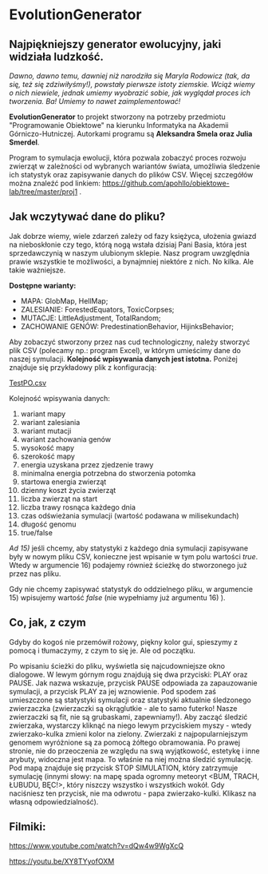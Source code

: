 # EvolutionGenerator
## Najpiękniejszy generator ewolucyjny, jaki widziała ludzkość.

*Dawno, dawno temu, dawniej niż narodziła się Maryla Rodowicz (tak, da się, też się zdziwiłyśmy!), powstały pierwsze istoty ziemskie. Wciąż wiemy o nich niewiele, jednak umiemy wyobrazić sobie, jak wyglądał proces ich tworzenia. Ba! Umiemy to nawet zaimplementować!*

**EvolutionGenerator** to projekt stworzony na potrzeby przedmiotu "Programowanie Obiektowe" na kierunku Informatyka na Akademii Górniczo-Hutniczej. Autorkami programu są **Aleksandra Smela oraz Julia Smerdel**.

Program to symulacja ewolucji, która pozwala zobaczyć proces rozwoju zwierząt w zależności od wybranych wariantów świata, umożliwia śledzenie ich statystyk oraz zapisywanie danych do plików CSV. Więcej szczegółów można znaleźć pod linkiem: https://github.com/apohllo/obiektowe-lab/tree/master/proj1 .



## Jak wczytywać dane do pliku?
Jak dobrze wiemy, wiele zdarzeń zależy od fazy księżyca, ułożenia gwiazd na nieboskłonie czy tego, którą nogą wstała dzisiaj Pani Basia, która jest sprzedawczynią w naszym ulubionym sklepie. 
Nasz program uwzględnia prawie wszystkie te możliwości, a bynajmniej niektóre z nich. No kilka. Ale takie ważniejsze.

**Dostępne warianty:**
- MAPA: GlobMap, HellMap;
- ZALESIANIE: ForestedEquators, ToxicCorpses;
- MUTACJE: LittleAdjustment, TotalRandom;
- ZACHOWANIE GENÓW: PredestinationBehavior, HijinksBehavior;

Aby zobaczyć stworzony przez nas cud technologiczny, należy stworzyć plik CSV (polecamy np.: program Excel), w którym umieścimy dane do naszej symulacji. **Kolejność wpisywania danych jest istotna.** Poniżej znajduje się przykładowy plik z konfiguracją:

[TestPO.csv](https://github.com/smelaa/EvolutionGenerator/files/10328324/TestPO.csv)

Kolejność wpisywania danych:
1) wariant mapy
2) wariant zalesiania
3) wariant mutacji
4) wariant zachowania genów
5) wysokość mapy
6) szerokość mapy
7) energia uzyskana przez zjedzenie trawy
8) minimalna energia potrzebna do stworzenia potomka
9) startowa energia zwierząt
10) dzienny koszt życia zwierząt
11) liczba zwierząt na start
12) liczba trawy rosnąca każdego dnia
13) czas odświeżania symulacji (wartość podawana w milisekundach)
14) długość genomu
15) true/false

*Ad 15)* jeśli chcemy, aby statystyki z każdego dnia symulacji zapisywane były w nowym pliku CSV, konieczne jest wpisanie w tym polu wartości *true*. Wtedy w argumencie 16) podajemy również ścieżkę do stworzonego już przez nas pliku. 

Gdy nie chcemy zapisywać statystyk do oddzielnego pliku, w argumencie 15) wpisujemy wartość *false* (nie wypełniamy już argumentu 16) ).


## Co, jak, z czym
Gdyby do kogoś nie przemówił rożowy, piękny kolor gui, spieszymy z pomocą i tłumaczymy, z czym to się je. Ale od początku.

Po wpisaniu ścieżki do pliku, wyświetla się najcudowniejsze okno dialogowe. W lewym górnym rogu znajdują się dwa przyciski: PLAY oraz PAUSE. Jak nazwa wskazuje, przycisk PAUSE odpowiada za zapauzowanie symulacji, a przycisk PLAY za jej wznowienie. 
Pod spodem zaś umieszczone są statystyki symulacji oraz statystyki aktualnie śledzonego zwierzaczka (zwierzaczki są okrąglutkie - ale to samo futerko! Nasze zwierzaczki są fit, nie są grubaskami, zapewniamy!). Aby zacząć śledzić zwierzaka, wystarczy kliknąć na niego lewym przyciskiem myszy - wtedy zwierzako-kulka zmieni kolor na zielony.
Zwierzaki z najpopularniejszym genomem wyróżnione są za pomocą żółtego obramowania.
Po prawej stronie, nie do przeoczenia ze względu na swą wyjątkowość, estetykę i inne arybuty, widoczna jest mapa. To właśnie na niej można śledzić symulację.
Pod mapą znajduje się przycisk STOP SIMULATION, który zatrzymuje symulację (innymi słowy: na mapę spada ogromny meteoryt <BUM, TRACH, ŁUBUDU, BĘC!>, który niszczy wszystko i wszystkich wokół. Gdy naciśniesz ten przycisk, nie ma odwrotu - papa zwierzako-kulki. Klikasz na własną odpowiedzialność).



## Filmiki:
https://www.youtube.com/watch?v=dQw4w9WgXcQ 

https://youtu.be/XY8TYyofOXM



